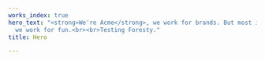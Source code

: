 ```yaml
---
works_index: true
hero_text: "<strong>We're Acme</strong>, we work for brands. But most importantly,
  we work for fun.<br><br>Testing Foresty."
title: Hero

---
```

<Hero :text="$page.frontmatter.hero_text" />
<WorksList />